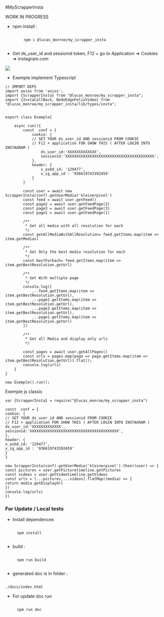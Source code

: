 #MyScrapperInsta

WORK IN PROGRESS

* npm install :

    <code>
       npm i @lucas_monroe/my_scrapper_insta
    </code>


* Get ds_user_id and sessionid token, F12 + go to Application => Cookies => instagram.com
  

<img src="https://image.noelshack.com/fichiers/2023/44/3/1698847250-exemple.png">


* Exemple implement Typescript
```
// IMPORT DEPS
import axios from 'axios';
import {ScrapperInsta} from "@lucas_monroe/my_scrapper_insta";
import {InstaCallBack, NodeEdgeFelixVideo} from "@lucas_monroe/my_scrapper_insta/lib/types/insta";


export class Exemple{

    async run(){
        const  conf = {
            cookie: {
            // SET YOUR ds_user_id AND sessionid FROM COOKIE
            // F12 + application FOR SHOW THIS ( AFTER LOGIN INTO INSTAGRAM )
                ds_user_id:'XXXXXXXXXXXXX',
                sessionid:'XXXXXXXXXXXXXXXXXXXXXXXXXXXXXXXXXXXXXXXX',
            },
            header: {
                x_asbd_id: '129477',
                x_ig_app_id : '936619743392459'
            }
        }
        
        const user = await new ScrapperInsta(conf).getUserMedia('kleinerpixel')
        const feed = await user.getFeed()
        const page2 = await user.getFeedPage(2)
        const page3 = await user.getFeedPage(3)
        const page1 = await user.getFeedPage(1)

        /**
         * Get all media with all resolution for each
         */
        const getAllMediaWithAllResolution= feed.getItems.map(item => item.getMedias)

        /**
         * Get Only the best media resolution for each
         */
        const bestForEach= feed.getItems.map(item => item.getBestResolution.getUrl)

        /**
         * Get With multiple page
         */
        console.log([
            ...feed.getItems.map(item => item.getBestResolution.getUrl),
            ...page2.getItems.map(item => item.getBestResolution.getUrl),
            ...page3.getItems.map(item => item.getBestResolution.getUrl),
            ...page1.getItems.map(item => item.getBestResolution.getUrl)
        ])
        
        /**
         * Get all Media and display only urls
         */

        const pages = await user.getAllPages()
        const urls = pages.map(page => page.getItems.map(item => item.getBestResolution.getUrl)).flat();
        console.log(urls)
    }
}

new Exemple().run();
```

Exemple js classic

```
var {ScrapperInsta} = require("@lucas_monroe/my_scrapper_insta")

const  conf = {
cookie: {
// SET YOUR ds_user_id AND sessionid FROM COOKIE
// F12 + application FOR SHOW THIS ( AFTER LOGIN INTO INSTAGRAM )
ds_user_id:'XXXXXXXXXXXXX',
sessionid:'XXXXXXXXXXXXXXXXXXXXXXXXXXXXXXXXXXXXXXXX',
},
header: {
x_asbd_id: '129477',
x_ig_app_id : '936619743392459'
}
}

new ScrapperInsta(conf).getUserMedia('kleinerpixel').then((user) => {
const pictures = user.getPicturetimeline.getPictures
const videos = user.getVideotimeline.getVideos
const urls = [...pictures,...videos].flatMap((media) => {
return media.getDisplayUrl
})
console.log(urls)
})

```

### For Update / Local tests

* Install dependences

    <code>
    npm install
    </code>


* build :

    <code>
    npm run build
    </code>


* generated doc is in folder : 
<code>
./docs/index.html
</code>


* For update doc run

    <code>
    npm run doc
    </code>